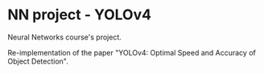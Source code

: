 # NN project - YOLOv4

Neural Networks course's project.

Re-implementation of the paper "YOLOv4: Optimal Speed and Accuracy of Object Detection".
